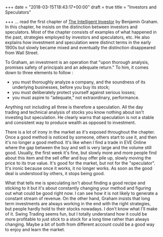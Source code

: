 +++
date = "2018-03-15T18:43:17+00:00"
draft = true
title = "Investors and Speculators"

+++
... read the first chapter of [The Intelligent Investor](https://www.amazon.com/Intelligent-Investor-Definitive-Investing-Essentials/dp/0060555661/ref=as_sl_pc_qf_sp_asin_til?tag=grochat-20&linkCode=w00&linkId=1e3e2c9c4983efac6efede93555eb72d&creativeASIN=0060555661) by Benjamin Graham. In this chapter, he insists on the distinction between investors and speculators. Most of the chapter consists of examples of what happened in the past, strategies employed by investors and speculators, etc. He also explains how investment and speculation were distinct terms in the early 1900s but slowly became mixed and eventually the distinction disappeared from Wall Street.

To Graham, an investment is an operation that "upon thorough analysis, promises safety of principals and an adequate return." To him, it comes down to three elements to follow :

* you must thoroughly analyze a company, and the soundness of its underlying businesses, before you buy its stock;
* you must deliberately protect yourself against serious losses;
* you must aspire to “adequate,” not extraordinary, performance.

Anything not including all three is therefore a speculation. All the day trading and technical analysis of stocks you know nothing about isn't investing but speculation. He clearly warns that speculation is not a stable and consistent way to produce wealth as opposed to investment.

There is a lot of irony in the market as it's exposed throughout the chapter. Once a good method is noticed by someone, others start to use it, and then it's no longer a good method. It's like when I find a trade in EVE Online where the gap between the buy and sell is very large and the volume still good. Usually, the first week it's fine, but slowly more and more people find about this item and the sell offer and buy offer pile up, slowly moving the price to its true value. It's good for the market, but not for the "speculator". It's ironic because once it works, it no longer works. As soon as the good deal is understood by others, it stops being good.

What that tells me is speculating isn't about finding a good recipe and sticking to it but it's about constantly changing your method and figuring out what could be good right now. I can see how it is not likely to generate a constant stream of revenue. On the other hand, Graham insists that long term investments are always working in the end with the right strategies, but people hardly hold to their stocks nowadays. I don't know what I'll make of it. Swing Trading seems fun, but I totally understand how it could be more profitable to just stick to a stock for a long time rather than always changing. Maybe a bit of both from different account could be a good way to enjoy and learn the market.
